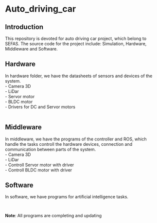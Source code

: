 # Auto_driving_car
## Introduction
This repository is devoted for auto driving car project, which belong to SEFAS.
The source code for the project include: Simulation, Hardware, Middleware and Software.<br>

## Hardware
In hardware folder, we have the datasheets of sensors and devices of the system.<br>
    - Camera 3D <br>
    - LiDar <br>
    - Servor motor <br>
    - BLDC motor <br>
    - Drivers for DC and Servor motors <br>
<br>

## Middleware
In middleware, we have the programs of the controller and ROS, which handle the tasks controll the hardware devices, connection and communication between parts of the system.
<br>
    - Camera 3D <br>
    - LiDar <br>
    - Controll Servor motor with driver <br>
    - Controll BLDC motor with driver <br>
## Software
In software, we have programs for artificial intelligence tasks. <br>

<br>


**Note**: All programs are completing and updating
